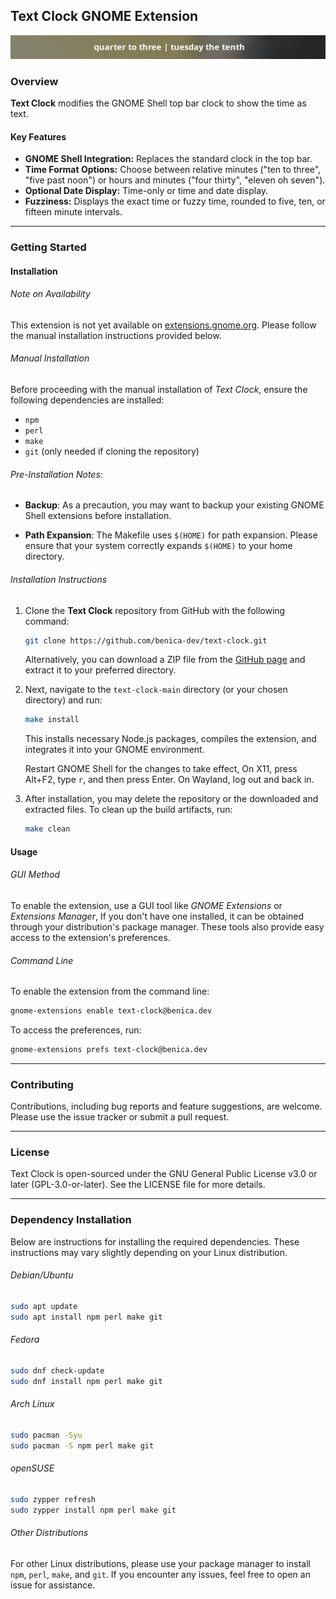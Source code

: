 ## Text Clock GNOME Extension

![Screenshot of Text Clock](media/screenshot.png 'Screenshot of Text Clock Extension')

### Overview

**Text Clock** modifies the GNOME Shell top bar clock to show the time as text.

#### Key Features

- **GNOME Shell Integration:** Replaces the standard clock in the top bar.
- **Time Format Options:** Choose between relative minutes ("ten to three", "five past noon") or hours and minutes ("four thirty", "eleven oh seven").
- **Optional Date Display:** Time-only or time and date display.
- **Fuzziness:** Displays the exact time or fuzzy time, rounded to five, ten, or fifteen minute intervals.

---

### Getting Started

#### Installation

###### Note on Availability

This extension is not yet available on [extensions.gnome.org](https://extensions.gnome.org). Please follow the manual installation instructions provided below.

###### Manual Installation

Before proceeding with the manual installation of _Text Clock_, ensure the following dependencies are installed:

- `npm`
- `perl`
- `make`
- `git` (only needed if cloning the repository)

###### Pre-Installation Notes:

- **Backup**: As a precaution, you may want to backup your existing GNOME Shell extensions before installation.

- **Path Expansion**: The Makefile uses `$(HOME)` for path expansion. Please ensure that your system correctly expands `$(HOME)` to your home directory.

###### Installation Instructions

1. Clone the **Text Clock** repository from GitHub with the following command:

   ```bash
   git clone https://github.com/benica-dev/text-clock.git
   ```

   Alternatively, you can download a ZIP file from the [GitHub page](https://github.com/wtbenica/text-clock) and extract it to your preferred directory.

2. Next, navigate to the `text-clock-main` directory (or your chosen directory) and run:

   ```bash
   make install
   ```

   This installs necessary Node.js packages, compiles the extension, and integrates it into your GNOME environment.

   Restart GNOME Shell for the changes to take effect, On X11, press Alt+F2, type `r`, and then press Enter. On Wayland, log out and back in.

3. After installation, you may delete the repository or the downloaded and extracted files. To clean up the build artifacts, run:
   ```bash
   make clean
   ```

#### Usage

###### GUI Method

To enable the extension, use a GUI tool like _GNOME Extensions_ or _Extensions Manager_, If you don't have one installed, it can be obtained through your distribution's package manager. These tools also provide easy access to the extension's preferences.

###### Command Line

To enable the extension from the command line:

```bash
gnome-extensions enable text-clock@benica.dev
```

To access the preferences, run:

```bash
gnome-extensions prefs text-clock@benica.dev
```

---

### Contributing

Contributions, including bug reports and feature suggestions, are welcome. Please use the issue tracker or submit a pull request.

---

### License

Text Clock is open-sourced under the GNU General Public License v3.0 or later (GPL-3.0-or-later). See the LICENSE file for more details.

---

### Dependency Installation

Below are instructions for installing the required dependencies. These instructions may vary slightly depending on your Linux distribution.

###### Debian/Ubuntu

```bash
sudo apt update
sudo apt install npm perl make git
```

###### Fedora

```bash
sudo dnf check-update
sudo dnf install npm perl make git
```

###### Arch Linux

```bash
sudo pacman -Syu
sudo pacman -S npm perl make git
```

###### openSUSE

```bash
sudo zypper refresh
sudo zypper install npm perl make git
```

###### Other Distributions

For other Linux distributions, please use your package manager to install `npm`, `perl`, `make`, and `git`. If you encounter any issues, feel free to open an issue for assistance.
